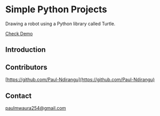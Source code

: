 # Simple Python Projects
Drawing a robot using a Python library called Turtle.


[Check Demo](https://quiz-world.streamlit.app/)

## Introduction


## Contributors
[https://github.com/Paul-Ndirangu](https://github.com/Paul-Ndirangu)


## Contact
[paulmwaura254@gmail.com](paulmwaura254@gmail.com)